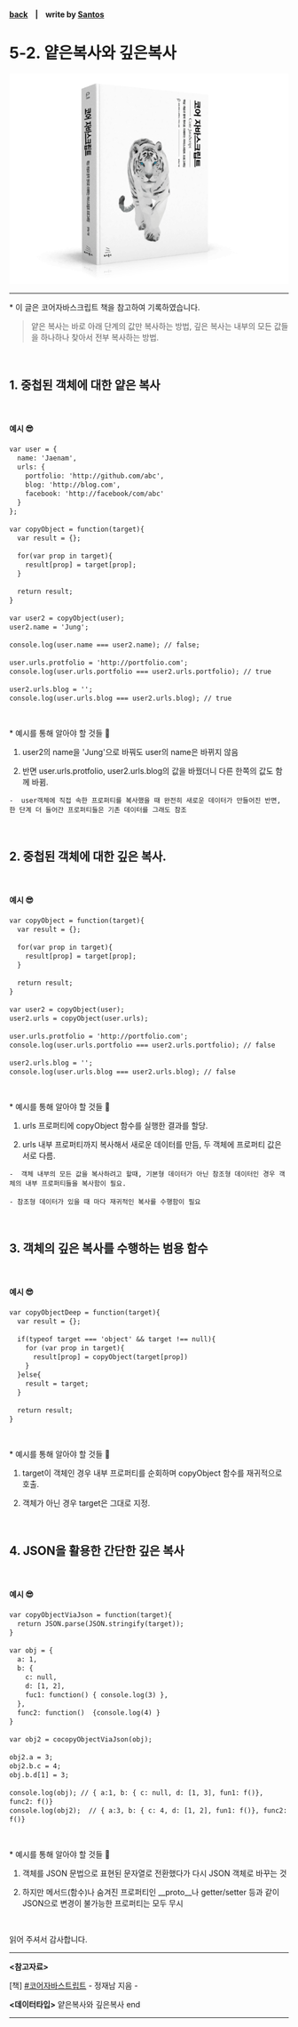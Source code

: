 <p>

#### [back](../../../README.md) &nbsp;&nbsp; | &nbsp;&nbsp; write by [Santos](https://github.com/SangchoKim)

</p>

# 5-2. 얕은복사와 깊은복사

<p align="center">
    <img src="../../../image/main.png">
</p>

---
<p> * 이 글은 코어자바스크립트 책을 참고하여 기록하였습니다. </p>

> 얕은 복사는 바로 아래 단계의 값만 복사하는 방법, 깊은 복사는 내부의 모든 값들을 하나하나 찾아서 전부 복사하는 방법.  

</br>

## 1. 중첩된 객체에 대한 얕은 복사

</br>


#### 예시 😎

```
var user = {
  name: 'Jaenam',
  urls: {
    portfolio: 'http://github.com/abc',
    blog: 'http://blog.com',
    facebook: 'http://facebook/com/abc'
  }
};

var copyObject = function(target){
  var result = {};

  for(var prop in target){
    result[prop] = target[prop];
  }

  return result;
}

var user2 = copyObject(user);
user2.name = 'Jung';

console.log(user.name === user2.name); // false;

user.urls.protfolio = 'http://portfolio.com';
console.log(user.urls.portfolio === user2.urls.portfolio); // true

user2.urls.blog = '';
console.log(user.urls.blog === user2.urls.blog); // true
```
</br>

 <p> * 예시를 통해 알아야 할 것들 🤔 </p>

 1. user2의 name을 'Jung'으로 바꿔도 user의 name은 바뀌지 않음

 2. 반면 user.urls.protfolio, user2.urls.blog의 값을 바꿨더니 다른 한쪽의 값도 함께 바뀜.

```
-  user객체에 직접 속한 프로퍼티를 복사했을 때 완전히 새로운 데이터가 만들어진 반면, 한 단계 더 들어간 프로퍼티들은 기존 데이터를 그래도 참조
```
</br>

## 2. 중첩된 객체에 대한 깊은 복사.
</br>

#### 예시 😎

```
var copyObject = function(target){
  var result = {};

  for(var prop in target){
    result[prop] = target[prop];
  }

  return result;
}

var user2 = copyObject(user);
user2.urls = copyObject(user.urls);

user.urls.protfolio = 'http://portfolio.com';
console.log(user.urls.portfolio === user2.urls.portfolio); // false

user2.urls.blog = '';
console.log(user.urls.blog === user2.urls.blog); // false
```

</br>
 <p> * 예시를 통해 알아야 할 것들 🤔 </p>

 1. urls 프로퍼티에 copyObject 함수를 실행한 결과를 할당. 

 2. urls 내부 프로퍼티까지 복사해서 새로운 데이터를 만듬, 두 객체에 프로퍼티 값은 서로 다름.

```
-  객체 내부의 모든 값을 복사하려고 할때, 기본형 데이터가 아닌 참조형 데이터인 경우 객체의 내부 프로퍼티들을 복사함이 필요. 

- 참조형 데이터가 있을 때 마다 재귀적인 복사를 수행함이 필요
```
</br>

 ## 3. 객체의 깊은 복사를 수행하는 범용 함수 
</br>

#### 예시 😎

```
var copyObjectDeep = function(target){
  var result = {};

  if(typeof target === 'object' && target !== null){
    for (var prop in target){
      result[prop] = copyObject(target[prop])
    }
  }else{
    result = target;
  }

  return result;
}
```

</br>
 <p> * 예시를 통해 알아야 할 것들 🤔 </p>

 1. target이 객체인 경우 내부 프로퍼티를 순회하며 copyObject 함수를 재귀적으로 호출.

 2. 객체가 아닌 경우 target은 그대로 지정.  
 
 </br>

 ## 4. JSON을 활용한 간단한 깊은 복사 

</br>

#### 예시 😎

```
var copyObjectViaJson = function(target){
  return JSON.parse(JSON.stringify(target));
}

var obj = {
  a: 1, 
  b: {
    c: null, 
    d: [1, 2],
    fuc1: function() { console.log(3) },
  },
  func2: function()  {console.log(4) }
}

var obj2 = cocopyObjectViaJson(obj);

obj2.a = 3;
obj2.b.c = 4;
obj.b.d[1] = 3;

console.log(obj); // { a:1, b: { c: null, d: [1, 3], fun1: f()}, func2: f()}
console.log(obj2);  // { a:3, b: { c: 4, d: [1, 2], fun1: f()}, func2: f()}

```

</br>
 <p> * 예시를 통해 알아야 할 것들 🤔 </p>

 1. 객체를 JSON 문법으로 표현된 문자열로 전환했다가 다시 JSON 객체로 바꾸는 것

 2. 하지만 메서드(함수)나 숨겨진 프로퍼티인 __proto__나 getter/setter 등과 같이 JSON으로 변경이 불가능한 프로퍼티는 모두 무시

</br>
 
 <span>읽어 주셔서 감사합니다.</span>

---

<strong><참고자료></strong>
</br>

[책] [#코어자바스트립트][core-javascript] - 정재남 지음 -
</br>


<strong><데이터타입></strong> 얕은복사와 깊은복사 end

---

[core-javascript]: https://www.aladin.co.kr/shop/wproduct.aspx?ISBN=K532636268&start=pnaver_02
[naver]: https://www.aladin.co.kr/shop/wproduct.aspx?ISBN=K532636268&start=pnaver_02
